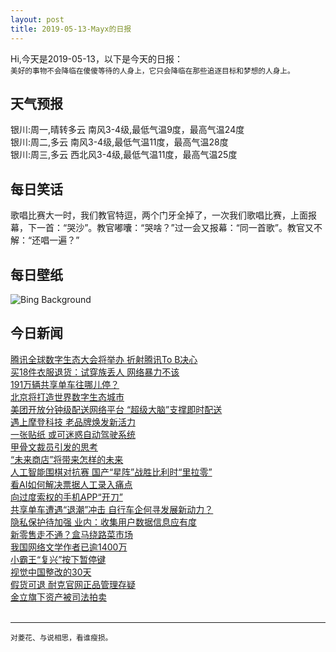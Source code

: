```yaml
---
layout: post
title: 2019-05-13-Mayx的日报
---
```


Hi,今天是2019-05-13，以下是今天的日报：<br><small>
美好的事物不会降临在傻傻等待的人身上，它只会降临在那些追逐目标和梦想的人身上。</small><!--more-->
## 天气预报
银川:周一,晴转多云 南风3-4级,最低气温9度，最高气温24度<br>银川:周二,多云 南风3-4级,最低气温11度，最高气温28度<br>银川:周三,多云 西北风3-4级,最低气温11度，最高气温25度
## 每日笑话
歌唱比赛大一时，我们教官特逗，两个门牙全掉了，一次我们歌唱比赛，上面报幕，下一首：“哭沙”。教官嘟囔：“哭啥？”过一会又报幕：“同一首歌”。教官又不解：“还唱一遍？”
## 每日壁纸
![Bing Background](https://cn.bing.com/th?id=OHR.PipingPlover_EN-US7445293078_1920x1080.jpg&rf=LaDigue_1920x1080.jpg&pid=hp "Piping plover and its chick on Jones Beach Island, New York (© Vicki Jauron/Getty Images)")
## 今日新闻

[腾讯全球数字生态大会将举办 折射腾讯To B决心](http://it.people.com.cn/n1/2019/0513/c1009-31081580.html)   
[买18件衣服退货：试穿族丢人 网络暴力不该](http://it.people.com.cn/n1/2019/0513/c1009-31080424.html)   
[191万辆共享单车往哪儿停？](http://it.people.com.cn/n1/2019/0513/c1009-31080790.html)   
[北京将打造世界数字生态城市](http://it.people.com.cn/n1/2019/0513/c1009-31080724.html)   
[美团开放分钟级配送网络平台 “超级大脑”支撑即时配送](http://it.people.com.cn/n1/2019/0513/c1009-31080687.html)   
[遇上摩登科技 老品牌焕发新活力](http://it.people.com.cn/n1/2019/0513/c1009-31080599.html)   
[一张贴纸 或可迷惑自动驾驶系统](http://it.people.com.cn/n1/2019/0513/c1009-31080587.html)   
[甲骨文裁员引发的思考](http://it.people.com.cn/n1/2019/0513/c1009-31080525.html)   
[“未来商店”将带来怎样的未来](http://it.people.com.cn/n1/2019/0513/c1009-31080586.html)   
[人工智能围棋对抗赛 国产“星阵”战胜比利时“里拉零”](http://it.people.com.cn/n1/2019/0513/c1009-31080585.html)   
[看AI如何解决票据人工录入痛点](http://it.people.com.cn/n1/2019/0513/c1009-31080583.html)   
[向过度索权的手机APP“开刀”](http://it.people.com.cn/n1/2019/0513/c1009-31080411.html)   
[共享单车遭遇“退潮”冲击 自行车企何寻发展新动力？](http://it.people.com.cn/n1/2019/0513/c1009-31080504.html)   
[隐私保护待加强 业内：收集用户数据信息应有度](http://it.people.com.cn/n1/2019/0513/c1009-31080502.html)   
[新零售走不通？盒马绕路菜市场](http://it.people.com.cn/n1/2019/0513/c1009-31080495.html)   
[我国网络文学作者已逾1400万](http://it.people.com.cn/n1/2019/0513/c1009-31080488.html)   
[小霸王“复兴”按下暂停键](http://it.people.com.cn/n1/2019/0513/c1009-31080490.html)   
[视觉中国整改的30天](http://it.people.com.cn/n1/2019/0513/c1009-31080482.html)   
[假货可退 耐克官网正品管理存疑](http://it.people.com.cn/n1/2019/0513/c1009-31080486.html)   
[金立旗下资产被司法拍卖](http://it.people.com.cn/n1/2019/0513/c1009-31080485.html)   
<br />

***

<small>对菱花、与说相思，看谁瘦损。</small>
